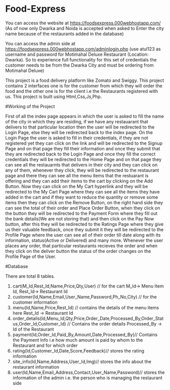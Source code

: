 # Food-Express
You can access the website at https://foodsexpress.000webhostapp.com/ (As of now only Dwarka and Noida is accepted when asked to Enter the city name because of the restaurants added in the database)

You can access the admin side at https://foodsexpress.000webhostapp.com/adminlogin.php (use atul123 as username and password for Motimahal Deluxe Restaurant (Location: Dwarka). So to experience full functionality for this set of credentials the customer needs to be from the Dwarka City and must be ordering from Motimahal Deluxe)

This project is a food delivery platform like Zomato and Swiggy.
This project contains 2 interfaces one is for the customer from which they will order the food and the other one is for the client i.e the Restaurants registered with us.
This project is built using Html,Css,Js,Php.

#Working of the Project

First of all the index page appears in which the user is asked to fill the name of the city in which they are residing, if we have any restauarant that delivers to that particular location then the user will be redirected to the Login Page, else they will be redirected back to the index page. On the Login Page the user is asked to fill in their credentials, if they are not registered yet they can click on the link and will be redirected to the Signup Page and on that page they fill their information and once they submit that they are redirected back to the Login Page and once they fill the correct credentials they will be redirected to the Home Page and on that page they can see all the restauarnts that delivers in their city and they can click on any of them, whenever they click, they will be redirected to the restaurant page and there they can see all the menu items that the restuarant is offering and they can add their items to the cart by clicking on the Add Button. Now they can click on the My Cart hyperlink and they will be redirected to the My Cart Page where they can see all the items they have added in the cart and if they want to reduce the quantity or remove some items then they can click on the Remove Button, on the right hand side they can see the total of their order and Place Order Button, when they click on the button they will be redirected to the Payment Form where they fill out the bank details(We are not storing that) and then click on the Pay Now button, after this they will be redirected to the Ratings Page where they give us their valuable feedback, once they submit it they will be redirected to the Profile Page where the user can see all of their order till date along with its information, status(Active or Delivered) and many more. Whenever the user places any order, that particular restaurants recieves the order and when they click on the deliver button the status of the order changes on the Profile Page of the User.

#Database

There are total 8 tables.

1. cart(M_Id,Rest_Id,Name,Price,Qty,User) // for the cart M_Id-> Menu Item Id, Rest_Id-> Restaurant Id
2. customer(Id,Name,Email,User_Name,Password,Ph_No,City) // for the customer information
3. menu(Id,Name,Price,Rest_Id) // contains the details of the menu items here Rest_Id -> Restaurant Id
4. order_details(Id,Menu_Id,Qty,Price,Order_Date,Processed_By,Order_Status,Order_Id,Customer_Id) // Contains the order details Processed_By -> Id of the Restaurant
5. payment(Id,Order_Id,Paid_By,Amount,Date,Processed_By)// Contains the Payment Info i.e how much amount is paid by whom to the Restaurant and for which order
6. rating(Id,Customer_Id,Date,Score,Feedback)// stores the rating information
7. site_info(Id,Name,Address,User_Id,Img)// stores the info about the restaurant information
8. user(Id,Name,Email_Address,Contact,User_Name,Password)// stores the information of the admin i.e. the person who is managing the restaurant side
